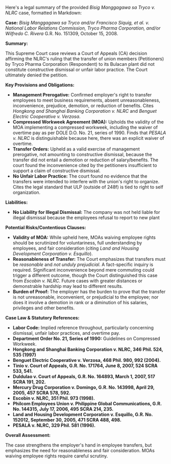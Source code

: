 Here's a legal summary of the provided *Bisig Manggagawa sa Tryco v. NLRC* case, formatted in Markdown:

**Case:** *Bisig Manggagawa sa Tryco and/or Francisco Siquig, et al. v. National Labor Relations Commission, Tryco Pharma Corporation, and/or Wilfredo C. Rivera* G.R. No. 151309, October 15, 2008.

**Summary:**

This Supreme Court case reviews a Court of Appeals (CA) decision affirming the NLRC's ruling that the transfer of union members (Petitioners) by Tryco Pharma Corporation (Respondent) to its Bulacan plant did not constitute constructive dismissal or unfair labor practice. The Court ultimately denied the petition.

**Key Provisions and Obligations:**

*   **Management Prerogative:** Confirmed employer's right to transfer employees to meet business requirements, absent unreasonableness, inconvenience, prejudice, demotion, or reduction of benefits. Cites *Hongkong and Shanghai Banking Corporation v. NLRC* and *Benguet Electric Cooperative v. Verzosa*.
*   **Compressed Workweek Agreement (MOA):**  Upholds the validity of the MOA implementing a compressed workweek, including the waiver of overtime pay as per DOLE D.O. No. 21, series of 1990.  Finds that *PESALA v. NLRC* is distinguishable because here, there was an explicit waiver of overtime.
*   **Transfer Orders:** Upheld as a valid exercise of management prerogative, not amounting to constructive dismissal, because the transfer did not entail a demotion or reduction of salary/benefits. The court found the inconvenience cited by the petitioners insufficient to support a claim of constructive dismissal.
*   **No Unfair Labor Practice:** The court found no evidence that the transfers were intended to interfere with the union's right to organize. Cites the legal standard that ULP (outside of 248f) is tied to right to self organization.

**Liabilities:**

*   **No Liability for Illegal Dismissal:**  The company was not held liable for illegal dismissal because the employees refusal to report to new plant

**Potential Risks/Contentious Clauses:**

*   **Validity of MOA:** While upheld here, MOAs waiving employee rights should be scrutinized for voluntariness, full understanding by employees, and fair consideration (citing *Land and Housing Development Corporation v. Esquillo*).
*   **Reasonableness of Transfer:**  The Court emphasizes that transfers must be *reasonable* and *not unduly prejudicial*.  A fact-specific inquiry is required. Significant inconvenience beyond mere commuting could trigger a different outcome, though the Court distinguished this case from *Escobin v. NLRC*.  Future cases with greater distances or demonstrable hardship may lead to different results.
*   **Burden of Proof:** The employer has the burden to prove that the transfer is not unreasonable, inconvenient, or prejudicial to the employee; nor does it involve a demotion in rank or a diminution of his salaries, privileges and other benefits.

**Case Law & Statutory References:**

*   **Labor Code:** Implied reference throughout, particularly concerning dismissal, unfair labor practices, and overtime pay.
*   **Department Order No. 21, Series of 1990:** Guidelines on Compressed Workweek.
*   **Hongkong and Shanghai Banking Corporation v. NLRC, 346 Phil. 524, 535 (1997)**
*   **Benguet Electric Cooperative v. Verzosa, 468 Phil. 980, 992 (2004).**
*   **Tinio v. Court of Appeals, G.R. No. 171764, June 8, 2007, 524 SCRA 533, 541.**
*   **Duldulao v. Court of Appeals, G.R. No. 164893, March 1, 2007, 517 SCRA 191, 202.**
*   **Mercury Drug Corporation v. Domingo, G.R. No. 143998, April 29, 2005, 457 SCRA 578, 592.**
*   **Escobin v. NLRC, 351 Phil. 973 (1998).**
*   **Philcom Employees Union v. Philippine Global Communications, G.R. No. 144315, July 17, 2006, 495 SCRA 214, 235.**
*   **Land and Housing Development Corporation v. Esquillo, G.R. No. 152012, September 30, 2005, 471 SCRA 488, 498.**
*   **PESALA v. NLRC, 329 Phil. 581 (1996).**

**Overall Assessment:**

The case strengthens the employer's hand in employee transfers, but emphasizes the need for reasonableness and fair consideration.  MOAs waiving employee rights require careful scrutiny.
